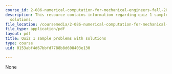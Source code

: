 ```yaml
---
course_id: 2-086-numerical-computation-for-mechanical-engineers-fall-2012
description: This resource contains information regarding quiz 1 sample problems with
  solutions.
file_location: /coursemedia/2-086-numerical-computation-for-mechanical-engineers-fall-2012/0153abf4d67bbfd7788b8d608403e130_MIT2_086F12_quiz1_samples.pdf
file_type: application/pdf
layout: pdf
title: Quiz 1 sample problems with solutions
type: course
uid: 0153abf4d67bbfd7788b8d608403e130

---
```

None